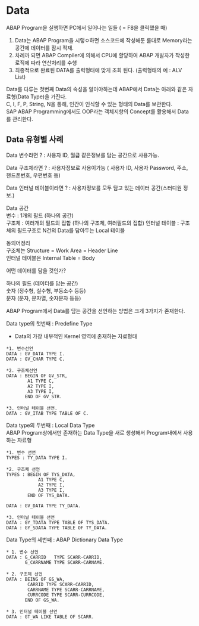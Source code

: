 # Data
ABAP Program을 실행하면 PC에서 일어나는 일들 ( = F8을 클릭했을 때)

1. Data는 ABAP Program을 시랳ㅇ하면 소스코드에 작성해둔 룰대로 Memory라는 공간에 데이터를 잠시 적재.
2. 차례까 되면 ABAP Compiler에 의해서 CPU에 할당하여 ABAP 개발자가 작성한 로직에 따라 연산처리를 수행
3. 최종적으로 완료된 DATA를 출력형태에 맞게 조회 된다. (출력형태의 예 : ALV List)

Data를 다루는 첫번째 Data의 속성을 알아야하는데 ABAP에서 Data는 아래와 같은 자료형(Data Type)을 가진다. <br>
C, I, F, P, String, N을 통해, 인간이 인식할 수 있는 형태의 Data를 보관한다. <br>
SAP ABAP Programming에서도 OOP라는 객체지향의 Concept를 활용해서 Data를 관리한다.

## Data 유형별 사례
Data 변수라면 ? : 사용자 ID, 월급 같은정보를 담는 공간으로 사용가능.

Data 구조체라면 ? : 사용자정보로 사용이가능 ( 사용자 ID, 사용자 Password, 주소, 핸드폰번호, 우편번호 등)

Data 인터널 테이블이라면 ? : 사용자정보를 모두 담고 있는 데이터 공간(스터디원 정보.)

Data 공간 <br>
변수 : 1개의 필드 (하나의 공간) <br>
구조체 : 여러개의 필드의 집합 (하나의 구조체, 여러필드의 집합)
인터널 테이블 : 구조체의 필드구조로 N건의 Data를 담아두는 Local 테이블

동의어정리 <br>
구조체는 Structure = Work Area = Header Line <br>
인터널 테이블은 Internal Table = Body

어떤 데이터를 담을 것인가?

하나의 필드 (데이터를 담는 공간) <br>
숫자 (정수형, 실수형, 부동소수 등등) <br>
문자 (문자, 문자열, 숫자문자 등등)

ABAP Program에서 Data를 담는 공간을 선언하는 방법은 크게 3가지가 존재한다.

Data type의 첫번째 : Predefine Type
- Data의 가장 내부적인 Kernel 영역에 존재하는 자료형태

```ABAP
*1. 변수선언
DATA : GV_DATA TYPE I.
DATA : GV_CHAR TYPE C.

*2. 구조체선언
DATA : BEGIN OF GV_STR,
        A1 TYPE C,
        A2 TYPE I,
        A3 TYPE I,
       END OF GV_STR.

*3. 인터널 테이블 선언.
DATA : GV_ITAB TYPE TABLE OF C.        
```

Data type의 두번째 : Local Data Type <br>
ABAP Program상에서만 존재하는 Data Type을 새로 생성해서 Program내에서 사용하는 자료형

```ABAP
*1. 변수 선언
TYPES : TY_DATA TYPE I.

*2. 구조체 선언
TYPES : BEGIN OF TYS_DATA,
            A1 TYPE C,
            A2 TYPE I,
            A3 TYPE I,
        END OF TYS_DATA.

DATA : GV_DATA TYPE TY_DATA.

*3. 인터널 테이블 선언
DATA : GY_TDATA TYPE TABLE OF TYS_DATA.
DATA : GY_SDATA TYPE TABLE OF TY_DATA.
```

Data Type의 세번째 : ABAP Dictionary Data Type

```ABAP
* 1. 변수 선언
DATA : G_CARRID   TYPE SCARR-CARRID,
       G_CARRNAME TYPE SCARR-CARNAME.

* 2. 구조체 선언
DATA : BEING OF GS_WA,
        CARRID TYPE SCARR-CARRID,
        CARRNAME TYPE SCARR-CARRNAME,
        CURRCODE TYPE SCARR-CURRCODE,
       END OF GS_WA. 

* 3. 인터널 테이블 선언
DATA : GT_WA LIKE TABLE OF SCARR.
```
